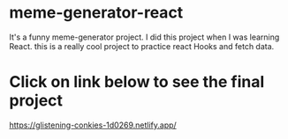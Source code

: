 # meme-generator-react
It's a funny meme-generator project. I did this project when I was learning React. this is a really cool project to practice react Hooks and fetch data.

# Click on link below to see the final project
https://glistening-conkies-1d0269.netlify.app/
